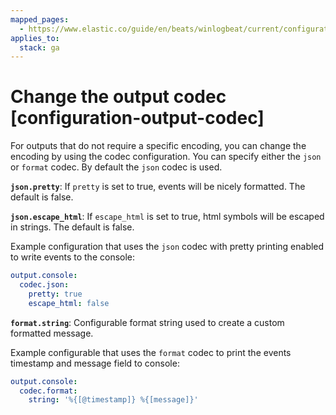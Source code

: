 ```yaml
---
mapped_pages:
  - https://www.elastic.co/guide/en/beats/winlogbeat/current/configuration-output-codec.html
applies_to:
  stack: ga
---
```


# Change the output codec [configuration-output-codec]

For outputs that do not require a specific encoding, you can change the encoding by using the codec configuration. You can specify either the `json` or `format` codec. By default the `json` codec is used.

**`json.pretty`**: If `pretty` is set to true, events will be nicely formatted. The default is false.

**`json.escape_html`**: If `escape_html` is set to true, html symbols will be escaped in strings. The default is false.

Example configuration that uses the `json` codec with pretty printing enabled to write events to the console:

```yaml
output.console:
  codec.json:
    pretty: true
    escape_html: false
```

**`format.string`**: Configurable format string used to create a custom formatted message.

Example configurable that uses the `format` codec to print the events timestamp and message field to console:

```yaml
output.console:
  codec.format:
    string: '%{[@timestamp]} %{[message]}'
```

